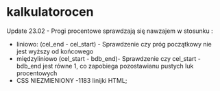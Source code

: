 # kalkulatorocen



Update 23.02 - Progi procentowe sprawdzają się nawzajem  w stosunku : 
- liniowo: (cel_end - cel_start) - Sprawdzenie czy próg początkowy nie jest wyższy od końcowego
- międzyliniowo (cel_start - bdb_end)- Sprawdzenie czy cel_start - bdb_end jest równe 1, co zapobiega pozostawianu pustych luk procentowych
- CSS NIEZMIENIONY
-1183 linijki HTML;